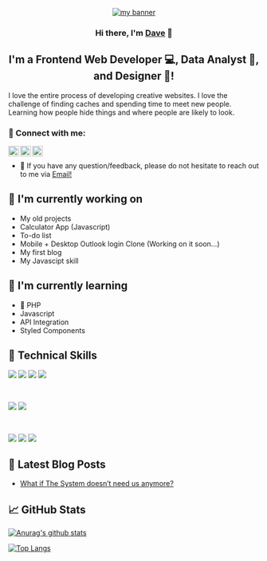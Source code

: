<p align="center">
  <a href="https://t.co/B8gTCBk1eN" target="_blank" rel="noreferrer"><img src="https://tawk.link/5edafb7d9e5f6944228fff67/vc/686f3da23a6a4684572853f1/v/f0b2ebaef93e37e2233ff45d3f1da9d5f94aeac6/DAVID_IBEKWE_(1).png" alt="my banner"></a>
</p>

<h3 align="center">
Hi there, I'm <a href="https://t.co/B8gTCBk1eN" target="_blank" rel="noreferrer">Dave</a> 👋
</h3>

<h2 align="center">
I'm a Frontend Web Developer 💻, Data Analyst 📸, and Designer 🎨!
</h2> 

I love the entire process of developing creative websites. I love the challenge of finding caches and spending time to meet new people. Learning how people hide things and where people are likely to look.

### 🤝 Connect with me:

<a href="https://github.com/dave-d-dev/dave-d-dev"><img align="left" src="https://raw.githubusercontent.com/yushi1007/yushi1007/main/images/linkedin.svg" alt="David Ibekwe | LinkedIn" width="21px"/></a>
<a href="https://github.com/dave-d-dev/dave-d-dev"><img align="left" src="https://raw.githubusercontent.com/yushi1007/yushi1007/main/images/instagram.svg" alt="David Ibekwe | Instagram" width="21px"/></a>
<a href="https://github.com/dave-d-dev/dave-d-dev"><img align="left" src="https://raw.githubusercontent.com/yushi1007/yushi1007/main/images/medium.svg" alt="David Ibekwe | Medium" width="21px"/></a>
</br>
- 💬 If you have any question/feedback, please do not hesitate to reach out to me via <a href="mailto:dod.dobledd@gmail.com">Email!</a>

## 🔭 I'm currently working on

- My old projects
- Calculator App (Javascript)
- To-do list
- Mobile + Desktop Outlook login Clone (Working on it soon...)
- My first blog
- My Javascipt skill

## 🌱 I'm currently learning

- 📱 PHP
- Javascript
- API Integration
- Styled Components  

## 💼 Technical Skills

![](https://img.shields.io/badge/Code-JavaScript-informational?style=flat&logo=JavaScript&color=F7DF1E)
![](https://img.shields.io/badge/Code-HTML5-informational?style=flat&logo=HTML5&color=E34F26)
![](https://img.shields.io/badge/Code-PostgreSQL-informational?style=flat&logo=PostgreSQL&color=336791)
![](https://img.shields.io/badge/Code-SQLite-informational?style=flat&logo=SQLite&color=003B57)

</br>

![](https://img.shields.io/badge/Style-Bootstrap-informational?style=flat&logo=Bootstrap&color=7952B3)
![](https://img.shields.io/badge/Style-CSS3-informational?style=flat&logo=CSS3&color=1572B6)

</br>

![](https://img.shields.io/badge/Tools-Figma-informational?style=flat&logo=Figma&color=F24E1E)
![](https://img.shields.io/badge/Tools-Git-informational?style=flat&logo=Git&color=F05032)
![](https://img.shields.io/badge/Tools-GitHub-informational?style=flat&logo=GitHub&color=181717)

## 📝 Latest Blog Posts

- [What if The System doesn’t need us anymore?](https://dave-d-dev.medium.com/what-if-the-system-doesnt-need-us-anymore-2292e6b4734a)

## 📈 GitHub Stats 

[![Anurag's github stats](https://github-readme-stats.vercel.app/api?username=dave-d-dev)](https://github.com/dave-d-dev)

[![Top Langs](https://github-readme-stats.vercel.app/api/top-langs/?username=dave-d-dev&layout=compact)](https://github.com/dave-d-dev)

